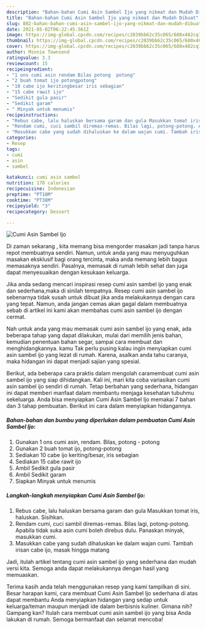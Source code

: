 ```yaml
---
description: "Bahan-bahan Cumi Asin Sambel Ijo yang nikmat dan Mudah Dibuat"
title: "Bahan-bahan Cumi Asin Sambel Ijo yang nikmat dan Mudah Dibuat"
slug: 802-bahan-bahan-cumi-asin-sambel-ijo-yang-nikmat-dan-mudah-dibuat
date: 2021-05-02T06:22:45.561Z
image: https://img-global.cpcdn.com/recipes/c2039bb62c35c065/680x482cq70/cumi-asin-sambel-ijo-foto-resep-utama.jpg
thumbnail: https://img-global.cpcdn.com/recipes/c2039bb62c35c065/680x482cq70/cumi-asin-sambel-ijo-foto-resep-utama.jpg
cover: https://img-global.cpcdn.com/recipes/c2039bb62c35c065/680x482cq70/cumi-asin-sambel-ijo-foto-resep-utama.jpg
author: Minnie Townsend
ratingvalue: 3.3
reviewcount: 15
recipeingredient:
- "1 ons cumi asin rendam Bilas potong  potong"
- "2 buah tomat ijo potongpotong"
- "10 cabe ijo keritingbesar iris sebagian"
- "15 cabe rawit ijo"
- "Sedikit gula pasir"
- "Sedikit garam"
- " Minyak untuk menumis"
recipeinstructions:
- "Rebus cabe, lalu haluskan bersama garam dan gula Masukkan tomat iris, haluskan. Sisihkan."
- "Rendam cumi, cuci sambil diremas-remas. Bilas lagi, potong-potong. Apabila tidak suka asin cumi boleh direbus dulu. Panaskan minyak, masukkan cumi."
- "Masukkan cabe yang sudah dihaluskan ke dalam wajan cumi. Tambah irisan cabe ijo, masak hingga matang"
categories:
- Resep
tags:
- cumi
- asin
- sambel

katakunci: cumi asin sambel 
nutrition: 178 calories
recipecuisine: Indonesian
preptime: "PT10M"
cooktime: "PT38M"
recipeyield: "3"
recipecategory: Dessert

---
```



![Cumi Asin Sambel Ijo](https://img-global.cpcdn.com/recipes/c2039bb62c35c065/680x482cq70/cumi-asin-sambel-ijo-foto-resep-utama.jpg)

Di zaman  sekarang , kita memang bisa mengorder masakan jadi tanpa harus repot membuatnya sendiri. Namun, untuk anda yang mau menyuguhkan masakan eksklusif bagi orang tercinta, maka anda memang lebih bagus memasaknya sendiri. Pasalnya, memasak di rumah lebih sehat dan juga dapat menyesuaikan dengan kesukaan keluarga.

Jika anda sedang mencari inspirasi resep cumi asin sambel ijo yang enak dan sederhana,maka di sinilah tempatnya. Resep cumi asin sambel ijo  sebenarnya tidak susah untuk dibuat jika anda melakukannya dengan cara yang tepat. Namun, anda jangan cemas akan gagal dalam membuatnya 
sebab di artikel ini kami akan membahas cumi asin sambel ijo dengan cermat.  



Nah untuk anda yang mau memasak cumi asin sambel ijo yang enak, ada beberapa tahap yang dapat dilakukan, mulai dari memilih jenis bahan, kemudian penentuan bahan segar, sampai cara membuat dan menghidangkannya. kamu Tak perlu pusing kalau ingin menyiapkan cumi asin sambel ijo yang lezat di rumah. Karena, asalkan anda  tahu caranya, maka hidangan ini dapat menjadi sajian yang spesial.

Berikut, ada beberapa cara praktis  dalam mengolah caramembuat cumi asin sambel ijo yang siap dihidangkan. Kali ini, mari kita coba variasikan cumi asin sambel ijo sendiri di rumah. Tetap berbahan yang sederhana, hidangan ini dapat memberi manfaat dalam membantu menjaga kesehatan tubuhmu sekeluarga. Anda bisa menyiapkan Cumi Asin Sambel Ijo memakai 7 bahan dan 3 tahap pembuatan. Berikut ini cara dalam menyiapkan hidangannya.

<!--inarticleads1-->

##### Bahan-bahan dan bumbu yang diperlukan dalam pembuatan Cumi Asin Sambel Ijo:

1. Gunakan 1 ons cumi asin, rendam. Bilas, potong - potong
1. Gunakan 2 buah tomat ijo, potong-potong
1. Sediakan 10 cabe ijo keriting/besar, iris sebagian
1. Sediakan 15 cabe rawit ijo
1. Ambil Sedikit gula pasir
1. Ambil Sedikit garam
1. Siapkan  Minyak untuk menumis




<!--inarticleads2-->

##### Langkah-langkah menyiapkan Cumi Asin Sambel Ijo:

1. Rebus cabe, lalu haluskan bersama garam dan gula Masukkan tomat iris, haluskan. Sisihkan.
1. Rendam cumi, cuci sambil diremas-remas. Bilas lagi, potong-potong. Apabila tidak suka asin cumi boleh direbus dulu. Panaskan minyak, masukkan cumi.
1. Masukkan cabe yang sudah dihaluskan ke dalam wajan cumi. Tambah irisan cabe ijo, masak hingga matang




Jadi, itulah artikel tentang  cumi asin sambel ijo  yang sederhana dan mudah versi kita. Semoga anda dapat melakukannya dengan hasil yang memuaskan. 

Terima kasih anda telah menggunakan resep yang kami tampilkan di sini. Besar harapan kami, cara membuat  Cumi Asin Sambel Ijo sederhana di atas dapat membantu Anda menyiapkan hidangan yang sedap untuk keluarga/teman maupun menjadi ide dalam berbisnis kuliner. Gimana nih? Gampang kan? Itulah cara membuat cumi asin sambel ijo yang bisa Anda lakukan di rumah. Semoga bermanfaat dan selamat mencoba!

